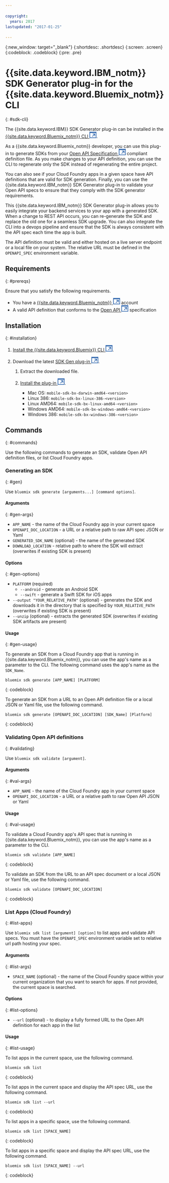 ```yaml
---

copyright:
  years: 2017
lastupdated: "2017-01-25"

---
```

{:new_window: target="_blank"}
{:shortdesc: .shortdesc}
{:screen: .screen}
{:codeblock: .codeblock}
{:pre: .pre}

# {{site.data.keyword.IBM_notm}} SDK Generator plug-in for the {{site.data.keyword.Bluemix_notm}} CLI
{: #sdk-cli}

The {{site.data.keyword.IBM}} SDK Generator plug-in can be installed in the [{{site.data.keyword.Bluemix_notm}} CLI ![External link icon](../icons/launch-glyph.svg "External link icon")](/docs/cli/reference/bluemix_cli/index.html).

As a {{site.data.keyword.Bluemix_notm}} developer, you can use this plug-in to generate SDKs from your [Open API Specification ![External link icon](../icons/launch-glyph.svg "External link icon")](https://www.openapis.org/) compliant definition file. As you make changes to your API definition, you can use the CLI to regenerate only the SDK instead of regenerating the entire project.

You can also see if your Cloud Foundry apps in a given space have API definitions that are valid for SDK generation. Finally, you can use the {{site.data.keyword.IBM_notm}} SDK Generator plug-in to validate your Open API specs to ensure that they comply with the SDK generator requirements.

This {{site.data.keyword.IBM_notm}} SDK Generator plug-in allows you to easily integrate your backend services to your app with a generated SDK. When a change to REST API occurs, you can re-generate the SDK and replace the old one for a seamless SDK upgrade. You can also integrate the CLI into a devops pipeline and ensure that the SDK is always consistent with the API spec each time the app is built.

The API definition must be valid and either hosted on a live server endpoint or a local file on your system. The relative URL must be defined in the `OPENAPI_SPEC` environment variable.


## Requirements
{: #prereqs}

Ensure that you satisfy the following requirements.

* You have a [{{site.data.keyword.Bluemix_notm}} ![External link icon](../icons/launch-glyph.svg "External link icon")](http://bluemix.net) account
* A valid API definition that conforms to the [Open API ![External link icon](../icons/launch-glyph.svg "External link icon")](https://www.openapis.org/) specification


## Installation
{: #installation}

1. [Install the {{site.data.keyword.Bluemix}} CLI ![External link icon](../icons/launch-glyph.svg "External link icon")](http://clis.ng.bluemix.net/ui/home.html).

2. Download the latest [SDK Gen plug-in ![External link icon](../icons/launch-glyph.svg "External link icon")](http://clis.ng.bluemix.net/ui/repository.html#bluemix-plugins).
   
   1. Extract the downloaded file.

   2. [Install the plug-in ![External link icon](../icons/launch-glyph.svg "External link icon")](/docs/cli/reference/bluemix_cli/index.html#install_plug-in).

      * Mac OS: `mobile-sdk-bx-darwin-amd64-<version>`
      * Linux 386: `mobile-sdk-bx-linux-386-<version>`
      * Linux AMD64: `mobile-sdk-bx-linux-amd64-<version>`
      * Windows AMD64: `mobile-sdk-bx-windows-amd64-<version>`
      * Windows 386: `mobile-sdk-bx-windows-386-<version>`


## Commands
{: #commands}

Use the following commands to generate an SDK, validate Open API definition files, or list Cloud Foundry apps.


### Generating an SDK
{: #gen}

Use `bluemix sdk generate [arguments...] [command options]`.


#### Arguments
{: #gen-args}

* `APP_NAME` - the name of the Cloud Foundry app in your current space
* `OPENAPI_DOC_LOCATION` - a URL or a relative path to raw API spec JSON or Yaml
* `GENERATED_SDK_NAME` (optional) - the name of the generated SDK
* `DOWNLOAD_LOCATION` - relative path to where the SDK will extract (overwrites if existing SDK is present)


#### Options
{: #gen-options}

* `PLATFORM` (required)
   * `--android` - generate an Android SDK
   * `--swift` - generate a Swift SDK for iOS apps
* `--output "YOUR_RELATIVE_PATH"` (optional) - generates the SDK and downloads it in the directory that is specified by `YOUR_RELATIVE_PATH` (overwrites if existing SDK is present)
* `--unzip` (optional) - extracts the generated SDK (overwrites if existing SDK artifacts are present)


#### Usage
{: #gen-usage}

To generate an SDK from a Cloud Foundry app that is running in {{site.data.keyword.Bluemix_notm}}, you can use the app's name as a parameter to the CLI. The following command uses the app's name as the `SDK_Name`.

```
bluemix sdk generate [APP_NAME] [PLATFORM]
```
{: codeblock}

To generate an SDK from a URL to an Open API definition file or a local JSON or Yaml file, use the following command.

```
bluemix sdk generate [OPENAPI_DOC_LOCATION] [SDK_Name] [Platform]
```
{: codeblock}


### Validating Open API definitions
{: #validating}

Use `bluemix sdk validate [argument]`.


#### Arguments
{: #val-args}

* `APP_NAME` - the name of the Cloud Foundry app in your current space
* `OPENAPI_DOC_LOCATION` - a URL or a relative path to raw Open API JSON or Yaml


#### Usage
{: #val-usage}

To validate a Cloud Foundry app's API spec that is running in {{site.data.keyword.Bluemix_notm}}, you can use the app's name as a parameter to the CLI.

```
bluemix sdk validate [APP_NAME]
```
{: codeblock}
      
To validate an SDK from the URL to an API spec document or a local JSON or Yaml file, use the following command.

```
bluemix sdk validate [OPENAPI_DOC_LOCATION]
```
{: codeblock}



### List Apps (Cloud Foundry)
{: #list-apps}

Use `bluemix sdk list [argument] [option]` to list apps and validate API specs. You must have the `OPENAPI_SPEC` environment variable set to relative url path hosting your spec.

#### Arguments
{: #list-args}

* `SPACE_NAME` (optional) - the name of the Cloud Foundry space within your current organization that you want to search for apps. If not provided, the current space is searched.


#### Options
{: #list-options}

* `--url` (optional) - to display a fully formed URL to the Open API definition for each app in the list


#### Usage
{: #list-usage}

To list apps in the current space, use the following command.

```
bluemix sdk list
```
{: codeblock}

To list apps in the current space and display the API spec URL, use the following command.

```
bluemix sdk list --url
```
{: codeblock}

To list apps in a specific space, use the following command.

```
bluemix sdk list [SPACE_NAME]
```
{: codeblock}

To list apps in a specific space and display the API spec URL, use the following command.

```
bluemix sdk list [SPACE_NAME] --url
```
{: codeblock}
